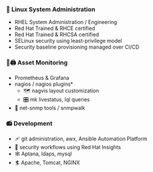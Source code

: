 ### 🔧 **Linux System Administration**   
   - RHEL System Administration / Engineering
   - Red Hat Trained & RHCE certified
   - Red Hat Trained & RHCSA certified
   - SELinux security using least-privilege model
   - Security baseline provisioning managed over CI/CD

 ### 🔭🖨️ Asset Monitoring  
   - Prometheus & Grafana
   - nagios / nagios plugins* 
     - 🗺️ nagvis layout customization
     - 🎛️ mk livestatus, lql queries
   - 🦷 net-snmp tools / snmpwalk

 ### 📻 Development
   - 🩹 git administration, awx, Ansible Automation Platform
   - 🔐 security workflows using Red Hat Insights
   - 🕸️ Aptana, ldaps, mysql
   - 🏄 Apache, Tomcat, NGINX

